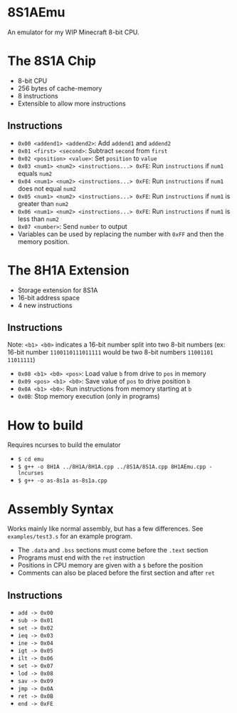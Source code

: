 # 8S1AEmu
An emulator for my WIP Minecraft 8-bit CPU.

# The 8S1A Chip
* 8-bit CPU
* 256 bytes of cache-memory
* 8 instructions
* Extensible to allow more instructions

## Instructions
* `0x00 <addend1> <addend2>`: Add `addend1` and `addend2`
* `0x01 <first> <second>`: Subtract `second` from `first`
* `0x02 <position> <value>`: Set `position` to `value`
* `0x03 <num1> <num2> <instructions...> 0xFE`:    Run `instructions` if `num1` equals `num2`
* `0x04 <num1> <num2> <instructions...> 0xFE`:    Run `instructions` if `num1` does not equal `num2`
* `0x05 <num1> <num2> <instructions...> 0xFE`:    Run `instructions` if `num1` is greater than `num2`
* `0x06 <num1> <num2> <instructions...> 0xFE`:    Run `instructions` if `num1` is less than `num2`
* `0x07 <number>`:                                Send `number` to output
* Variables can be used by replacing the number with `0xFF` and then the memory position.

# The 8H1A Extension
* Storage extension for 8S1A
* 16-bit address space
* 4 new instructions

## Instructions
Note: `<b1> <b0>` indicates a 16-bit number split into two 8-bit numbers (ex: 16-bit number `1100110111011111` would be two 8-bit numbers `11001101 11011111`)
* `0x08 <b1> <b0> <pos>`:                    Load value `b` from drive to `pos` in memory
* `0x09 <pos> <b1> <b0>`:                    Save value of `pos` to drive position `b`
* `0x0A <b1> <b0>`:                          Run instructions from memory starting at `b`
* `0x0B`: Stop memory execution (only in programs)

# How to build
Requires ncurses to build the emulator
* `$ cd emu`
* `$ g++ -o 8H1A ../8H1A/8H1A.cpp ../8S1A/8S1A.cpp 8H1AEmu.cpp -lncurses`
* `$ g++ -o as-8s1a as-8s1a.cpp`

# Assembly Syntax
Works mainly like normal assembly, but has a few differences.
See `examples/test3.s` for an example program.
* The `.data` and `.bss` sections must come before the `.text` section
* Programs must end with the `ret` instruction
* Positions in CPU memory are given with a `$` before the position
* Comments can also be placed before the first section and after `ret`

## Instructions
* `add -> 0x00`
* `sub -> 0x01`
* `set -> 0x02`
* `ieq -> 0x03`
* `ine -> 0x04`
* `igt -> 0x05`
* `ilt -> 0x06`
* `set -> 0x07`
* `lod -> 0x08`
* `sav -> 0x09`
* `jmp -> 0x0A`
* `ret -> 0x0B`
* `end -> 0xFE`

